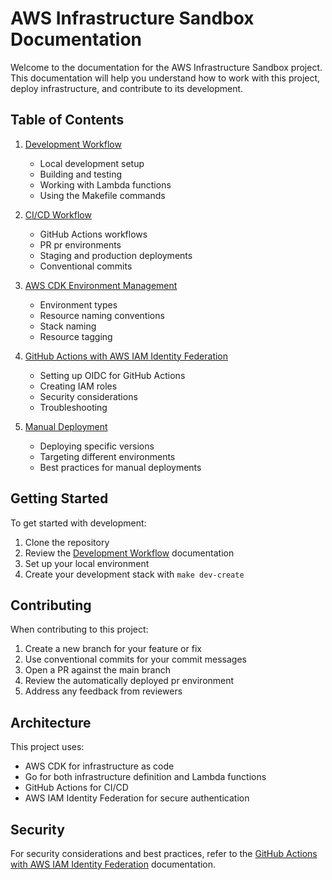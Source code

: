 # AWS Infrastructure Sandbox Documentation

Welcome to the documentation for the AWS Infrastructure Sandbox project. This documentation will help you understand how to work with this project, deploy infrastructure, and contribute to its development.

## Table of Contents

1. [Development Workflow](./development-workflow.md)
   - Local development setup
   - Building and testing
   - Working with Lambda functions
   - Using the Makefile commands

2. [CI/CD Workflow](./ci-cd-workflow.md)
   - GitHub Actions workflows
   - PR pr environments
   - Staging and production deployments
   - Conventional commits

3. [AWS CDK Environment Management](./aws-cdk-environments.md)
   - Environment types
   - Resource naming conventions
   - Stack naming
   - Resource tagging

4. [GitHub Actions with AWS IAM Identity Federation](./github-aws-federation.md)
   - Setting up OIDC for GitHub Actions
   - Creating IAM roles
   - Security considerations
   - Troubleshooting

5. [Manual Deployment](./manual-deployment.md)
   - Deploying specific versions
   - Targeting different environments
   - Best practices for manual deployments

## Getting Started

To get started with development:

1. Clone the repository
2. Review the [Development Workflow](./development-workflow.md) documentation
3. Set up your local environment
4. Create your development stack with `make dev-create`

## Contributing

When contributing to this project:

1. Create a new branch for your feature or fix
2. Use conventional commits for your commit messages
3. Open a PR against the main branch
4. Review the automatically deployed pr environment
5. Address any feedback from reviewers

## Architecture

This project uses:

- AWS CDK for infrastructure as code
- Go for both infrastructure definition and Lambda functions
- GitHub Actions for CI/CD
- AWS IAM Identity Federation for secure authentication

## Security

For security considerations and best practices, refer to the [GitHub Actions with AWS IAM Identity Federation](./github-aws-federation.md) documentation.

